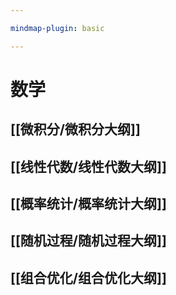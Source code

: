 ```yaml
---

mindmap-plugin: basic

---
```


# 数学

## [[微积分/微积分大纲]]

## [[线性代数/线性代数大纲]]

## [[概率统计/概率统计大纲]]

## [[随机过程/随机过程大纲]]

## [[组合优化/组合优化大纲]]